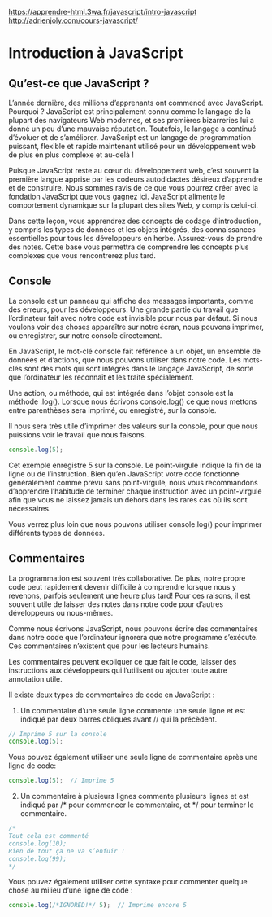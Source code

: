 https://apprendre-html.3wa.fr/javascript/intro-javascript
http://adrienjoly.com/cours-javascript/

# Introduction à JavaScript
## Qu’est-ce que JavaScript ?

L’année dernière, des millions d’apprenants ont commencé avec JavaScript. Pourquoi ? JavaScript est principalement connu comme le langage de la plupart des navigateurs Web modernes, et ses premières bizarreries lui a donné un peu d’une mauvaise réputation. Toutefois, le langage a continué d’évoluer et de s’améliorer. JavaScript est un langage de programmation puissant, flexible et rapide maintenant utilisé pour un développement web de plus en plus complexe et au-delà !

Puisque JavaScript reste au cœur du développement web, c’est souvent la première langue apprise par les codeurs autodidactes désireux d’apprendre et de construire. Nous sommes ravis de ce que vous pourrez créer avec la fondation JavaScript que vous gagnez ici. JavaScript alimente le comportement dynamique sur la plupart des sites Web, y compris celui-ci.

Dans cette leçon, vous apprendrez des concepts de codage d’introduction, y compris les types de données et les objets intégrés, des connaissances essentielles pour tous les développeurs en herbe. Assurez-vous de prendre des notes. Cette base vous permettra de comprendre les concepts plus complexes que vous rencontrerez plus tard.

## Console

La console est un panneau qui affiche des messages importants, comme des erreurs, pour les développeurs. Une grande partie du travail que l’ordinateur fait avec notre code est invisible pour nous par défaut. Si nous voulons voir des choses apparaître sur notre écran, nous pouvons imprimer, ou enregistrer, sur notre console directement.

En JavaScript, le mot-clé console fait référence à un objet, un ensemble de données et d’actions, que nous pouvons utiliser dans notre code. Les mots-clés sont des mots qui sont intégrés dans le langage JavaScript, de sorte que l’ordinateur les reconnaît et les traite spécialement.

Une action, ou méthode, qui est intégrée dans l’objet console est la méthode .log(). Lorsque nous écrivons console.log() ce que nous mettons entre parenthèses sera imprimé, ou enregistré, sur la console.

Il nous sera très utile d’imprimer des valeurs sur la console, pour que nous puissions voir le travail que nous faisons.

```js
console.log(5); 
```

Cet exemple enregistre 5 sur la console. Le point-virgule indique la fin de la ligne ou de l’instruction. Bien qu’en JavaScript votre code fonctionne généralement comme prévu sans point-virgule, nous vous recommandons d’apprendre l’habitude de terminer chaque instruction avec un point-virgule afin que vous ne laissez jamais un dehors dans les rares cas où ils sont nécessaires.

Vous verrez plus loin que nous pouvons utiliser console.log() pour imprimer différents types de données.

## Commentaires

La programmation est souvent très collaborative. De plus, notre propre code peut rapidement devenir difficile à comprendre lorsque nous y revenons, parfois seulement une heure plus tard! Pour ces raisons, il est souvent utile de laisser des notes dans notre code pour d’autres développeurs ou nous-mêmes.

Comme nous écrivons JavaScript, nous pouvons écrire des commentaires dans notre code que l’ordinateur ignorera que notre programme s’exécute. Ces commentaires n’existent que pour les lecteurs humains.

Les commentaires peuvent expliquer ce que fait le code, laisser des instructions aux développeurs qui l’utilisent ou ajouter toute autre annotation utile.

Il existe deux types de commentaires de code en JavaScript :

1. Un commentaire d’une seule ligne commente une seule ligne et est indiqué par deux barres obliques avant // qui la précèdent.
```js
// Imprime 5 sur la console
console.log(5);
```
Vous pouvez également utiliser une seule ligne de commentaire après une ligne de code:
```js
console.log(5);  // Imprime 5 
```
2. Un commentaire à plusieurs lignes commente plusieurs lignes et est indiqué par /* pour commencer le commentaire, et */ pour terminer le commentaire.
```js
/*
Tout cela est commenté 
console.log(10);
Rien de tout ça ne va s’enfuir !
console.log(99);
*/
```
Vous pouvez également utiliser cette syntaxe pour commenter quelque chose au milieu d’une ligne de code :
```js
console.log(/*IGNORED!*/ 5);  // Imprime encore 5 
```